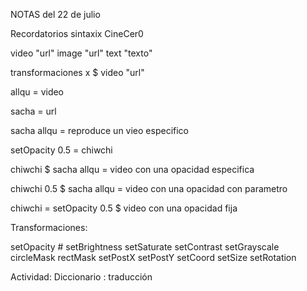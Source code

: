 

NOTAS del 22 de julio

Recordatorios sintaxix CineCer0

video "url"
image "url"
text "texto"

transformaciones x $ video "url"

allqu = video

sacha = url

sacha allqu = reproduce un vieo especifico

setOpacity 0.5 = chiwchi

chiwchi $ sacha allqu = video con una opacidad especifica

chiwchi 0.5 $ sacha allqu = video con una opacidad con parametro

chiwchi = setOpacity 0.5 $ 
video con una opacidad fija




Transformaciones:

setOpacity #
setBrightness
setSaturate
setContrast
setGrayscale
circleMask
rectMask
setPostX
setPostY
setCoord
setSize
setRotation


Actividad:
Diccionario : traducción


